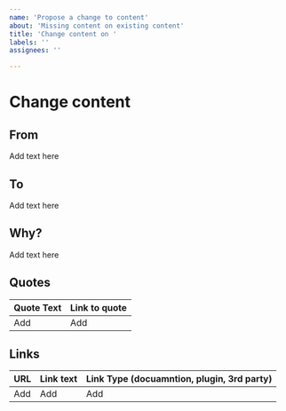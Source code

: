 ```yaml
---
name: 'Propose a change to content'
about: 'Missing content on existing content'
title: 'Change content on '
labels: ''
assignees: ''

---
```


# Change content

## From 

Add text here

## To 

Add text here

## Why? 

Add text here

## Quotes

| Quote Text | Link to quote | 
| --------------------------------------------------- | ---------- | 
| Add | Add | 

## Links 

| URL | Link text | Link Type (docuamntion, plugin, 3rd party) |
| --------------------------------------------------- | ---------- | ------- |
| Add | Add | Add |
